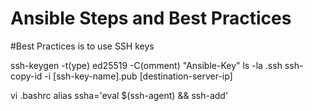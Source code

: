 # Ansible Steps and Best Practices

#Best Practices is to use SSH keys

ssh-keygen -t(ype) ed25519 -C(omment) "Ansible-Key"
ls -la .ssh
ssh-copy-id -i [ssh-key-name].pub [destination-server-ip]


vi .bashrc
alias ssha='eval $(ssh-agent) && ssh-add'

